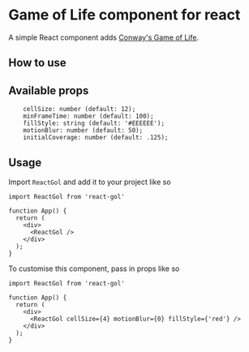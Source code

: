 # Game of Life component for react

A simple React component adds [Conway's Game of Life](https://www.google.com/search?client=safari&rls=en&q=conway%27s+game+of+life&ie=UTF-8&oe=UTF-8).

## How to use



## Available props

```
    cellSize: number (default: 12);
    minFrameTime: number (default: 100);
    fillStyle: string (default: '#EEEEEE');
    motionBlur: number (default: 50);
    initialCoverage: number (default: .125);
```

## Usage

Import `ReactGol` and add it to your project like so

```
import ReactGol from 'react-gol'

function App() {
  return (
    <div>
      <ReactGol />
    </div>
  );
}
```

To customise this component, pass in props like so

```
import ReactGol from 'react-gol'

function App() {
  return (
    <div>
      <ReactGol cellSize={4} motionBlur={0} fillStyle={'red'} />
    </div>
  );
}
```
